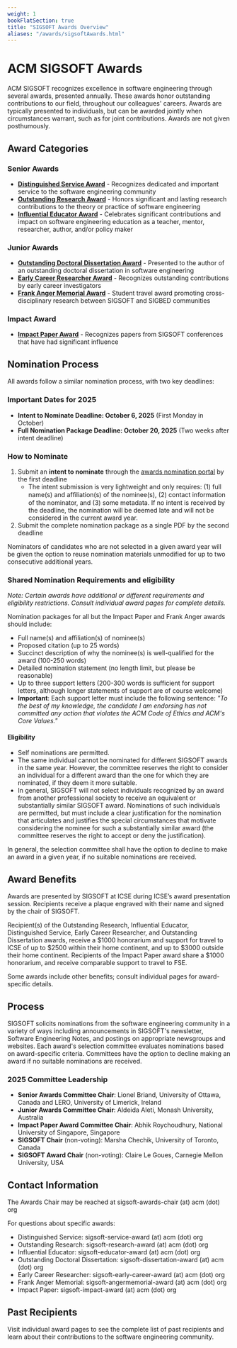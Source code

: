 ```yaml
---
weight: 1
bookFlatSection: true
title: "SIGSOFT Awards Overview"
aliases: "/awards/sigsoftAwards.html"
---
```


# ACM SIGSOFT Awards

ACM SIGSOFT recognizes excellence in software engineering through several
awards, presented annually. These awards honor outstanding contributions to our
field, throughout our colleagues' careers. Awards are typically presented to
individuals, but can be awarded jointly when circumstances warrant, such as for
joint contributions.  Awards are not given posthumously.

## Award Categories

### Senior Awards
- **[Distinguished Service
Award](https://www2.sigsoft.org/awards/distinguishedservice/)** - Recognizes
dedicated and important service to the software engineering community 
- **[Outstanding Research Award](https://www2.sigsoft.org/awards/outstandingresearch/)** - Honors
significant and lasting research contributions to the theory or practice of
software engineering
- **[Influential Educator Award](https://www2.sigsoft.org/awards/influentialeducator/)** - Celebrates
significant contributions and impact on software engineering education as a
teacher, mentor, researcher, author, and/or policy maker

### Junior Awards
- **[Outstanding Doctoral Dissertation Award](https://www2.sigsoft.org/awards/dissertation/)** - Presented to the author of an outstanding doctoral dissertation in software engineering
- **[Early Career Researcher Award](https://www2.sigsoft.org/awards/earlycareerresearcher/)** - Recognizes outstanding contributions by early career investigators
- **[Frank Anger Memorial Award](https://www2.sigsoft.org/awards/anger/)** - Student travel award promoting cross-disciplinary research between SIGSOFT and SIGBED communities

### Impact Award
- **[Impact Paper Award](https://www2.sigsoft.org/awards/impactpaper/)** - Recognizes papers from SIGSOFT conferences that have had significant influence

## Nomination Process

All awards follow a similar nomination process, with two key deadlines:

### Important Dates for 2025
- **Intent to Nominate Deadline: October 6, 2025** (First Monday in October)
- **Full Nomination Package Deadline: October 20, 2025** (Two weeks after intent deadline)

### How to Nominate
1. Submit an **intent to nominate** through the [awards nomination portal](https://sigsoft-awards.hotcrp.com/) by the first deadline
   - The intent submission is very lightweight and only requires: (1) full name(s) and
   afﬁliation(s) of the nominee(s), (2) contact information of the nominator,
   and (3) some metadata. If no intent is received by the deadline, the
   nomination will be deemed late and will not be considered in the current award year. 
2. Submit the complete nomination package as a single PDF by the second deadline

Nominators of candidates who are not selected in a given award year will be
given the option to reuse nomination materials unmodified for up to two
consecutive additional years.

### Shared Nomination Requirements and eligibility

*Note: Certain awards have additional or different requirements and eligibility
 restrictions. Consult individual award pages for complete details.*

Nomination packages for all but the Impact Paper and Frank Anger awards should include:
- Full name(s) and affiliation(s) of nominee(s)
- Proposed citation (up to 25 words)
- Succinct description of why the nominee(s) is well-qualified for the award (100-250 words)
- Detailed nomination statement (no length limit, but please be reasonable)
- Up to three support letters (200-300 words is sufficient for support letters, although longer statements of support are of course welcome)
- **Important**: Each support letter must include the following sentence: *"To the best of my knowledge, the candidate I am endorsing has not committed any action that violates the ACM Code of Ethics and ACM's Core Values."*

#### Eligibility 

- Self nominations are permitted.
- The same individual cannot be nominated for different SIGSOFT awards in the
  same year.  However, the committee reserves the right to consider an
  individual for a different award than the one for which they are nominated, if
  they deem it more suitable.
- In general, SIGSOFT will not select individuals recognized  by an award from
  another professional society to receive an equivalent or 
  substantially similar SIGSOFT award.  Nominations of such individuals are
  permitted, but must include a clear justification for the nomination that articulates
  and justifies the special circumstances that motivate considering the nominee
  for such a substantially similar award (the committee reserves the right to accept or deny the justification). 

In general, the selection committee shall have the option to decline to make an award in a given year, if no suitable nominations are received.

## Award Benefits

Awards are presented by SIGSOFT at ICSE during ICSE’s award presentation session.
Recipients receive a plaque engraved with their name and signed by the chair of
SIGSOFT.

Recipient(s) of the Outstanding Research, Influential Educator, Distinguished Service, Early Career Researcher, and Outstanding Dissertation awards, receive a $1000 honorarium and support for
travel to ICSE of up to $2500 within
their home continent, and up to $3000 outside their home continent. Recipients of the Impact Paper award share a $1000 honorarium, and receive comparable support to travel to FSE.  

Some awards include other benefits; consult individual pages for award-specific details. 

## Process

SIGSOFT solicits nominations from the software engineering community in a
variety of ways including announcements in SIGSOFT's newsletter, Software
Engineering Notes, and postings on appropriate newsgroups and websites. Each
award's selection committee evaluates nominations based on award-specific criteria.
Committees have the option to decline making an award if no suitable nominations
are received.

### 2025 Committee Leadership
- **Senior Awards Committee Chair**: Lionel Briand, University of Ottawa, Canada and LERO, University of Limerick, Ireland
- **Junior Awards Committee Chair**: Aldeida Aleti, Monash University, Australia
- **Impact Paper Award Committee Chair**: Abhik Roychoudhury, National University of Singapore, Singapore
- **SIGSOFT Chair** (non-voting): Marsha Chechik, University of Toronto, Canada
- **SIGSOFT Award Chair** (non-voting): Claire Le Goues, Carnegie Mellon University, USA

## Contact Information

The Awards Chair may be reached at sigsoft-awards-chair (at) acm (dot) org

For questions about specific awards:
- Distinguished Service: sigsoft-service-award (at) acm (dot) org
- Outstanding Research: sigsoft-research-award (at) acm (dot) org
- Influential Educator: sigsoft-educator-award (at) acm (dot) org
- Outstanding Doctoral Dissertation: sigsoft-dissertation-award (at) acm (dot) org
- Early Career Researcher: sigsoft-early-career-award (at) acm (dot) org
- Frank Anger Memorial: sigsoft-angermemorial-award (at) acm (dot) org
- Impact Paper: sigsoft-impact-award (at) acm (dot) org



## Past Recipients

Visit individual award pages to see the complete list of past recipients and
learn about their contributions to the software engineering community.

